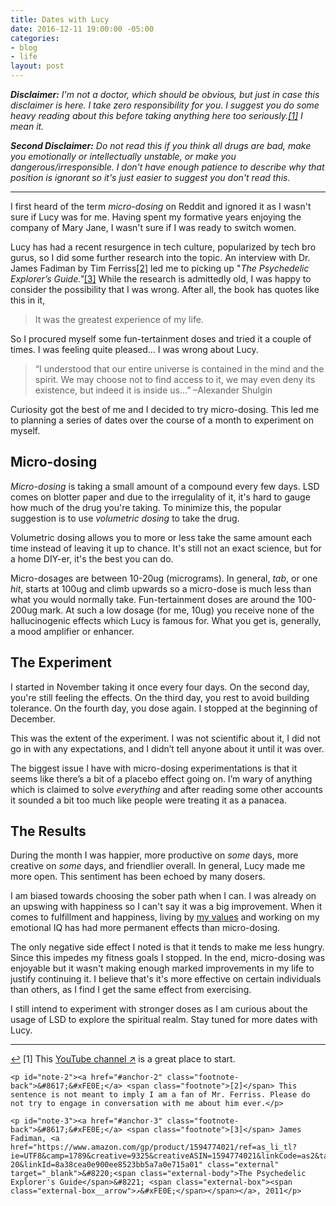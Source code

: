 ```yaml
---
title: Dates with Lucy
date: 2016-12-11 19:00:00 -05:00
categories:
- blog
- life
layout: post
---
```


_**Disclaimer:** I'm not a doctor, which should be obvious, but just in case this disclaimer is here. I take zero responsibility for you. I suggest you do some heavy reading about this before taking anything here too seriously.<a id="anchor-1" href="#note-1" class="fieldnotes-anchor">[1]</a> I mean it._

_**Second Disclaimer:** Do not read this if you think all drugs are bad, make you emotionally or intellectually unstable, or make you dangerous/irresponsible. I don't have enough patience to describe why that position is ignorant so it's just easier to suggest you don't read this._

<hr class="small">

I first heard of the term _micro-dosing_ on Reddit and ignored it as I wasn't sure if Lucy was for me. Having spent my formative years enjoying the company of Mary Jane, I wasn't sure if I was ready to switch women.

Lucy has had a recent resurgence in tech culture, popularized by tech bro gurus, so I did some further research into the topic. An interview with Dr. James Fadiman by Tim Ferriss<a id="anchor-2" href="#note-2" class="fieldnotes-anchor">[2]</a> led me to picking up "_The Psychedelic Explorer’s Guide."_<a id="anchor-3" href="#note-3" class="fieldnotes-anchor">[3]</a> While the research is admittedly old, I was happy to consider the possibility that I was wrong. After all, the book has quotes like this in it,

> It was the greatest experience of my life.

So I procured myself some fun-tertainment doses and tried it a couple of times. I was feeling quite pleased… I was wrong about Lucy.

> “I understood that our entire universe is contained in the mind and the spirit. We may choose not to find access to it, we may even deny its existence, but indeed it is inside us…”
> –Alexander Shulgin

Curiosity got the best of me and I decided to try micro-dosing. This led me to planning a series of dates over the course of a month to experiment on myself.

## Micro-dosing

_Micro-dosing_ is taking a small amount of a compound every few days. LSD comes on blotter paper and due to the irregulality of it, it's hard to gauge how much of the drug you're taking. To minimize this, the popular suggestion is to use _volumetric dosing_ to take the drug.

Volumetric dosing allows you to more or less take the same amount each time instead of leaving it up to chance. It's still not an exact science, but for a home DIY-er, it's the best you can do.

Micro-dosages are between 10-20ug (micrograms). In general, _tab_, or one _hit_, starts at 100ug and climb upwards so a micro-dose is much less than what you would normally take. Fun-tertainment doses are around the 100-200ug mark. At such a low dosage (for me, 10ug) you receive none of the hallucinogenic effects which Lucy is famous for. What you get is, generally, a mood amplifier or enhancer.

## The Experiment

I started in November taking it once every four days. On the second day, you're still feeling the effects. On the third day, you rest to avoid building tolerance. On the fourth day, you dose again. I stopped at the beginning of December.

This was the extent of the experiment. I was not scientific about it, I did not go in with any expectations, and I didn’t tell anyone about it until it was over.

The biggest issue I have with micro-dosing experimentations is that it seems like there’s a bit of a placebo effect going on. I’m wary of anything which is claimed to solve _everything_ and after reading some other accounts it sounded a bit too much like people were treating it as a panacea.

## The Results

During the month I was happier, more productive on _some_ days, more creative on _some_ days, and friendlier overall. In general, Lucy made me more open. This sentiment has been echoed by many dosers.

I am biased towards choosing the sober path when I can. I was already on an upswing with happiness so I can't say it was a big improvement. When it comes to fulfillment and happiness, living by [my values](http://helentran.com/carving-a-life) and working on my emotional IQ has had more permanent effects than micro-dosing.

The only negative side effect I noted is that it tends to make me less hungry. Since this impedes my fitness goals I stopped. In the end, micro-dosing was enjoyable but it wasn't making enough marked improvements in my life to justify continuing it. I believe that's it's more effective on certain individuals than others, as I find I get the same effect from exercising.

I still intend to experiment with stronger doses as I am curious about the usage of LSD to explore the spiritual realm. Stay tuned for more dates with Lucy.

<hr class="small">

<div class="fieldnotes">
    <p id="note-1"><a href="#anchor-1" class="footnote-back">&#8617;&#xFE0E;</a> <span class="footnote">[1]</span> This <a href="https://www.youtube.com/channel/UCn8V3KNSgDr1Dai77_y8JrQ" class="external" target="_blank"><span class="external-body">YouTube channel</span> <span class="external-box"><span class="external-box__arrow">↗&#xFE0E;</span></span></a> is a great place to start.</p>

    <p id="note-2"><a href="#anchor-2" class="footnote-back">&#8617;&#xFE0E;</a> <span class="footnote">[2]</span> This sentence is not meant to imply I am a fan of Mr. Ferriss. Please do not try to engage in conversation with me about him ever.</p>

    <p id="note-3"><a href="#anchor-3" class="footnote-back">&#8617;&#xFE0E;</a> <span class="footnote">[3]</span> James Fadiman, <a href="https://www.amazon.com/gp/product/1594774021/ref=as_li_tl?ie=UTF8&camp=1789&creative=9325&creativeASIN=1594774021&linkCode=as2&tag=heltraprodes-20&linkId=8a38cea0e900ee8523bb5a7a0e715a01" class="external" target="_blank">&#8220;<span class="external-body">The Psychedelic Explorer's Guide</span>&#8221; <span class="external-box"><span class="external-box__arrow">↗&#xFE0E;</span></span></a>, 2011</p>
</div>